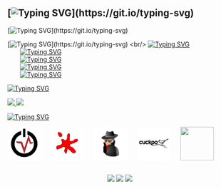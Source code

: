 ## [![Typing SVG](https://readme-typing-svg.herokuapp.com?font=courier+new&color=%23FFB319&size=25&vCenter=true&multiline=true&lines=HEY%2C+I'M+JO%C3%83O+PEDRO!)](https://git.io/typing-svg)

[![Typing SVG](https://readme-typing-svg.herokuapp.com?font=courier+new&color=%23FFB319&vCenter=true&multiline=true&width=900&height=90&lines=I'm+a+Technologist+and+discovered+an+innate+taste+when+dealing+with;Network+Security+and+Computer+Forensics.+I+am+24+years+old+and+intend+to;stand+out+in+these+areas.)](https://git.io/typing-svg)

[![Typing SVG](https://readme-typing-svg.herokuapp.com?font=courier+new&color=%23FFB319&multiline=true&width=450&height=90&lines=%2B+Currently+I%E2%80%99m+collaborating+on;sepinf-inc%2FIPED+with+a+plugin+that;+integrates+it+with+Volatility+3.)](https://git.io/typing-svg)
<br/>
[![Typing SVG](https://readme-typing-svg.herokuapp.com?font=courier+new&color=%23FFB319&vCenter=true&multiline=true&height=30&lines=%2B+Interests)](https://git.io/typing-svg)
<br/>
&emsp;&emsp;[![Typing SVG](https://readme-typing-svg.herokuapp.com?font=courier+new&color=%23FFB319&vCenter=true&multiline=true&height=35&lines=%2B%2B+Pentesting)](https://git.io/typing-svg)
<br/>
&emsp;&emsp;[![Typing SVG](https://readme-typing-svg.herokuapp.com?font=courier+new&color=%23FFB319&vCenter=true&multiline=true&height=35&lines=%2B%2B+Malware+Analysis)](https://git.io/typing-svg)
<br/>
&emsp;&emsp;[![Typing SVG](https://readme-typing-svg.herokuapp.com?font=courier+new&color=%23FFB319&vCenter=true&multiline=true&height=35&lines=%2B%2B+Reverse+Engineering)](https://git.io/typing-svg)
<br/>
&emsp;&emsp;[![Typing SVG](https://readme-typing-svg.herokuapp.com?font=courier+new&color=%23FFB319&vCenter=true&multiline=true&height=35&lines=%2B%2B+Artificial+Intelligence)](https://git.io/typing-svg)

[![Typing SVG](https://readme-typing-svg.herokuapp.com?font=courier+new&color=%23FFB319&vCenter=true&multiline=true&height=35&lines=%2B+GitHub+Stats)](https://git.io/typing-svg)

<div align="left">
  <a href="https://github.com/Dezbraver">
  <img height="180em" src="https://github-readme-stats.vercel.app/api?username=Dezbraver&hide_title=false&show_icons=true&theme=slateorange&include_all_commits=true&count_private=true"/>
  <img height="180em" src="https://github-readme-stats.vercel.app/api/top-langs/?username=Dezbraver&layout=compact&langs_count=7&theme=slateorange&card_width=250"/>
</div>

[![Typing SVG](https://readme-typing-svg.herokuapp.com?font=courier+new&color=%23FFB319&vCenter=true&multiline=true&height=35&lines=%2B+Tools)](https://git.io/typing-svg)

<a href="https://github.com/volatilityfoundation/volatility3" target="_blank"><img height="75em" width="75em" src="./Volatility Icon.png" target="_blank"></a>
&emsp;
<a href="https://www.ollydbg.de" target="_blank"><img height="75em" width="75em" src="./OllyDbg Icon.png" target="_blank"></a>
&emsp;
<a href="https://www.google.com/url?sa=t&rct=j&q=&esrc=s&source=web&cd=&cad=rja&uact=8&ved=2ahUKEwiX2Y2YzvPzAhVMD7kGHUaQCzwQFnoECAkQAQ&url=http%3A%2F%2Fwww.rohitab.com%2Fapimonitor&usg=AOvVaw3NndRZs38QCrRd8c8yUln2" target="_blank"><img height="75em" width="75em" src="./API Monitor Icon.png" target="_blank"></a>
&emsp;
<a href="https://cuckoosandbox.org" target="_blank"><img height="75em" width="75em" src="./Cuckoo Icon.png" target="_blank"></a>
&emsp;
<a href="https://github.com/horsicq/Detect-It-Easy" target="_blank"><img height="75em" width="75em" src="https://community.chocolatey.org/content/packageimages/die.3.01.png" target="_blank"></a>

##
  
<div align="center"> 
  <a href="https://www.instagram.com/dezbraver/" target="_blank"><img src="https://img.shields.io/badge/-Instagram-%23E4405F?style=for-the-badge&logo=instagram&logoColor=white" target="_blank"></a>
  <a href = "mailto:dezbraver@gmail.com"><img src="https://img.shields.io/badge/-Gmail-%23333?style=for-the-badge&logo=gmail&logoColor=white" target="_blank"></a>
  <a href="https://www.linkedin.com/in/joãopbmedeiros/" target="_blank"><img src="https://img.shields.io/badge/-LinkedIn-%230077B5?style=for-the-badge&logo=linkedin&logoColor=white" target="_blank"></a>
</div>
